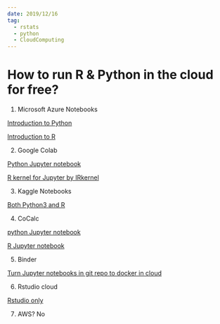 ```yaml
---
date: 2019/12/16
tag:
  - rstats
  - python
  - CloudComputing
---
```


# How to run R & Python in the cloud for free?

1. Microsoft Azure Notebooks

[Introduction to Python](https://notebooks.azure.com/Microsoft/projects/2018-Intro-Python/html/Introduction%20to%20Python.ipynb)

[Introduction to R](https://notebooks.azure.com/Microsoft/projects/2018-Intro-R/html/Introduction%20to%20R.ipynb)

2. Google Colab

[Python Jupyter notebook](https://colab.research.google.com)

[R kernel for Jupyter by IRkernel](https://colab.research.google.com/github/IRkernel/IRkernel/blob/master/example-notebooks/Demo.ipynb)

3. Kaggle Notebooks

[Both Python3 and R](https://www.kaggle.com/kernels/welcome)

4. CoCalc

[python Jupyter notebook](https://cocalc.com/doc/python.html)

[R Jupyter notebook](https://cocalc.com/doc/r-statistical-software.html)

5. Binder

[Turn Jupyter notebooks in git repo to docker in cloud](https://mybinder.org/)

6. Rstudio cloud

[Rstudio only](https://rstudio.cloud/)

7. AWS? No
